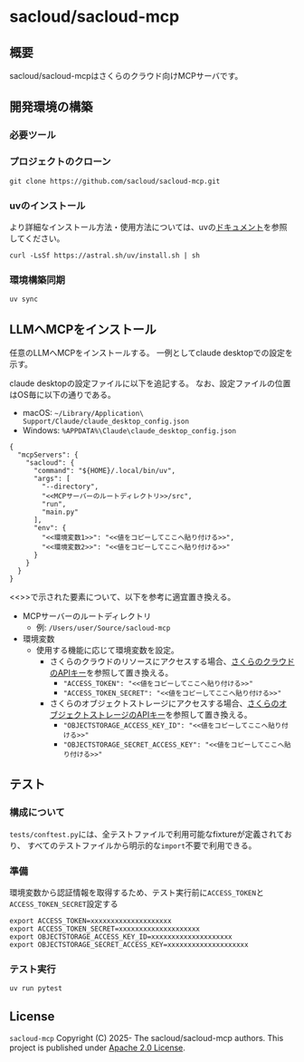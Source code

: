# sacloud/sacloud-mcp

## 概要

sacloud/sacloud-mcpはさくらのクラウド向けMCPサーバです。

## 開発環境の構築

### 必要ツール

### プロジェクトのクローン

```
git clone https://github.com/sacloud/sacloud-mcp.git
```

### uvのインストール

より詳細なインストール方法・使用方法については、uvの[ドキュメント](https://docs.astral.sh/uv/)を参照してください。

```
curl -LsSf https://astral.sh/uv/install.sh | sh
```

### 環境構築同期

```
uv sync
```

## LLMへMCPをインストール

任意のLLMへMCPをインストールする。
一例としてclaude desktopでの設定を示す。

claude desktopの設定ファイルに以下を追記する。
なお、設定ファイルの位置はOS毎に以下の通りである。

- macOS: `~/Library/Application\ Support/Claude/claude_desktop_config.json`
- Windows: `%APPDATA%\Claude\claude_desktop_config.json`

```
{
  "mcpServers": {
    "sacloud": {
      "command": "${HOME}/.local/bin/uv",
      "args": [
        "--directory",
        "<<MCPサーバーのルートディレクトリ>>/src",
        "run",
        "main.py"
      ],
      "env": {
        "<<環境変数1>>": "<<値をコピーしてここへ貼り付ける>>",
        "<<環境変数2>>": "<<値をコピーしてここへ貼り付ける>>"
      }
    }
  }
}
```

<<>>で示された要素について、以下を参考に適宜置き換える。

- MCPサーバーのルートディレクトリ
  - 例: `/Users/user/Source/sacloud-mcp`
- 環境変数
  - 使用する機能に応じて環境変数を設定。
    - さくらのクラウドのリソースにアクセスする場合、[さくらのクラウドのAPIキー](https://manual.sakura.ad.jp/cloud/api/apikey.html)を参照して置き換える。
      - `"ACCESS_TOKEN": "<<値をコピーしてここへ貼り付ける>>"`
      - `"ACCESS_TOKEN_SECRET": "<<値をコピーしてここへ貼り付ける>>"`
    - さくらのオブジェクトストレージにアクセスする場合、[さくらのオブジェクトストレージのAPIキー](https://manual.sakura.ad.jp/api/cloud/objectstorage/#section/%E5%9F%BA%E6%9C%AC%E7%9A%84%E3%81%AA%E4%BD%BF%E3%81%84%E6%96%B9/API)を参照して置き換える。
      - `"OBJECTSTORAGE_ACCESS_KEY_ID": "<<値をコピーしてここへ貼り付ける>>"`
      - `"OBJECTSTORAGE_SECRET_ACCESS_KEY": "<<値をコピーしてここへ貼り付ける>>"`

## テスト
### 構成について
`tests/conftest.py`には、全テストファイルで利用可能なfixtureが定義されており、
すべてのテストファイルから明示的な`import`不要で利用できる。

### 準備
環境変数から認証情報を取得するため、テスト実行前に`ACCESS_TOKEN`と`ACCESS_TOKEN_SECRET`設定する

```
export ACCESS_TOKEN=xxxxxxxxxxxxxxxxxxxx
export ACCESS_TOKEN_SECRET=xxxxxxxxxxxxxxxxxxxx
export OBJECTSTORAGE_ACCESS_KEY_ID=xxxxxxxxxxxxxxxxxxxx
export OBJECTSTORAGE_SECRET_ACCESS_KEY=xxxxxxxxxxxxxxxxxxxx
```

### テスト実行
```
uv run pytest
```

## License

`sacloud-mcp` Copyright (C) 2025- The sacloud/sacloud-mcp authors.
This project is published under [Apache 2.0 License](LICENSE).

